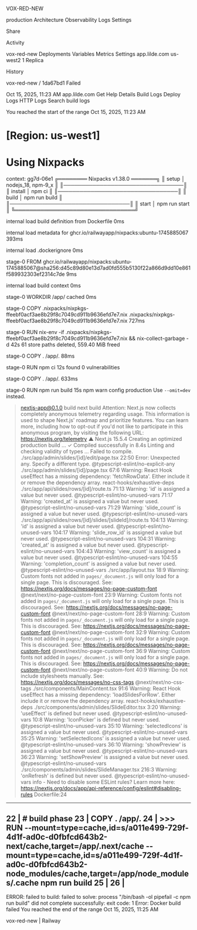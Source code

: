 VOX-RED-NEW


production
Architecture
Observability
Logs
Settings

Share








Activity


vox-red-new
Deployments
Variables
Metrics
Settings
app.lilde.com
us-west2
1 Replica




History
































vox-red-new
/
1da67bd1
Failed

Oct 15, 2025, 11:23 AM
app.lilde.com
Get Help
Details
Build Logs
Deploy Logs
HTTP Logs
Search build logs

You reached the start of the range
Oct 15, 2025, 11:23 AM
 
[Region: us-west1]
==============
Using Nixpacks
==============

context: gg7d-06e1
╔════════ Nixpacks v1.38.0 ═══════╗
║ setup      │ nodejs_18, npm-9_x ║
║─────────────────────────────────║
║ install    │ npm ci             ║
║─────────────────────────────────║
║ build      │ npm run build      ║
║─────────────────────────────────║
║ start      │ npm run start      ║
╚═════════════════════════════════╝

internal
load build definition from Dockerfile
0ms

internal
load metadata for ghcr.io/railwayapp/nixpacks:ubuntu-1745885067
393ms

internal
load .dockerignore
0ms

stage-0
FROM ghcr.io/railwayapp/nixpacks:ubuntu-1745885067@sha256:d45c89d80e13d7ad0fd555b5130f22a866d9dd10e861f589932303ef2314c7de
9ms

internal
load build context
0ms

stage-0
WORKDIR /app/ cached
0ms

stage-0
COPY .nixpacks/nixpkgs-ffeebf0acf3ae8b29f8c7049cd911b9636efd7e7.nix .nixpacks/nixpkgs-ffeebf0acf3ae8b29f8c7049cd911b9636efd7e7.nix
727ms

stage-0
RUN nix-env -if .nixpacks/nixpkgs-ffeebf0acf3ae8b29f8c7049cd911b9636efd7e7.nix && nix-collect-garbage -d
42s
61 store paths deleted, 559.40 MiB freed

stage-0
COPY . /app/.
88ms

stage-0
RUN npm ci
12s
found 0 vulnerabilities

stage-0
COPY . /app/.
633ms

stage-0
RUN npm run build
15s
npm warn config production Use `--omit=dev` instead.
> nextjs-app@0.1.0 build
> next build
Attention: Next.js now collects completely anonymous telemetry regarding usage.
This information is used to shape Next.js' roadmap and prioritize features.
You can learn more, including how to opt-out if you'd not like to participate in this anonymous program, by visiting the following URL:
https://nextjs.org/telemetry
   ▲ Next.js 15.5.4
   Creating an optimized production build ...
 ✓ Compiled successfully in 8.4s
   Linting and checking validity of types ...
Failed to compile.
./src/app/admin/slides/[id]/edit/page.tsx
22:50  Error: Unexpected any. Specify a different type.  @typescript-eslint/no-explicit-any
./src/app/admin/slides/[id]/page.tsx
67:6  Warning: React Hook useEffect has a missing dependency: 'fetchRowData'. Either include it or remove the dependency array.  react-hooks/exhaustive-deps
./src/app/api/slides/rows/[id]/route.ts
71:13  Warning: 'id' is assigned a value but never used.  @typescript-eslint/no-unused-vars
71:17  Warning: 'created_at' is assigned a value but never used.  @typescript-eslint/no-unused-vars
71:29  Warning: 'slide_count' is assigned a value but never used.  @typescript-eslint/no-unused-vars
./src/app/api/slides/rows/[id]/slides/[slideId]/route.ts
104:13  Warning: 'id' is assigned a value but never used.  @typescript-eslint/no-unused-vars
104:17  Warning: 'slide_row_id' is assigned a value but never used.  @typescript-eslint/no-unused-vars
104:31  Warning: 'created_at' is assigned a value but never used.  @typescript-eslint/no-unused-vars
104:43  Warning: 'view_count' is assigned a value but never used.  @typescript-eslint/no-unused-vars
104:55  Warning: 'completion_count' is assigned a value but never used.  @typescript-eslint/no-unused-vars
./src/app/layout.tsx
18:9  Warning: Custom fonts not added in `pages/_document.js` will only load for a single page. This is discouraged. See: https://nextjs.org/docs/messages/no-page-custom-font  @next/next/no-page-custom-font
23:9  Warning: Custom fonts not added in `pages/_document.js` will only load for a single page. This is discouraged. See: https://nextjs.org/docs/messages/no-page-custom-font  @next/next/no-page-custom-font
28:9  Warning: Custom fonts not added in `pages/_document.js` will only load for a single page. This is discouraged. See: https://nextjs.org/docs/messages/no-page-custom-font  @next/next/no-page-custom-font
32:9  Warning: Custom fonts not added in `pages/_document.js` will only load for a single page. This is discouraged. See: https://nextjs.org/docs/messages/no-page-custom-font  @next/next/no-page-custom-font
36:9  Warning: Custom fonts not added in `pages/_document.js` will only load for a single page. This is discouraged. See: https://nextjs.org/docs/messages/no-page-custom-font  @next/next/no-page-custom-font
40:9  Warning: Do not include stylesheets manually. See: https://nextjs.org/docs/messages/no-css-tags  @next/next/no-css-tags
./src/components/MainContent.tsx
91:6  Warning: React Hook useEffect has a missing dependency: 'loadSlidesForRow'. Either include it or remove the dependency array.  react-hooks/exhaustive-deps
./src/components/admin/slides/SlideEditor.tsx
3:20  Warning: 'useEffect' is defined but never used.  @typescript-eslint/no-unused-vars
10:8  Warning: 'IconPicker' is defined but never used.  @typescript-eslint/no-unused-vars
35:10  Warning: 'selectedIcons' is assigned a value but never used.  @typescript-eslint/no-unused-vars
35:25  Warning: 'setSelectedIcons' is assigned a value but never used.  @typescript-eslint/no-unused-vars
36:10  Warning: 'showPreview' is assigned a value but never used.  @typescript-eslint/no-unused-vars
36:23  Warning: 'setShowPreview' is assigned a value but never used.  @typescript-eslint/no-unused-vars
./src/components/admin/slides/SlideManager.tsx
216:3  Warning: 'onRefresh' is defined but never used.  @typescript-eslint/no-unused-vars
info  - Need to disable some ESLint rules? Learn more here: https://nextjs.org/docs/app/api-reference/config/eslint#disabling-rules
Dockerfile:24
-------------------
22 |     # build phase
23 |     COPY . /app/.
24 | >>> RUN --mount=type=cache,id=s/a011e499-729f-4d1f-ad0c-d0fbfcd643b2-next/cache,target=/app/.next/cache --mount=type=cache,id=s/a011e499-729f-4d1f-ad0c-d0fbfcd643b2-node_modules/cache,target=/app/node_modules/.cache npm run build
25 |
26 |
-------------------
ERROR: failed to build: failed to solve: process "/bin/bash -ol pipefail -c npm run build" did not complete successfully: exit code: 1
Error: Docker build failed
You reached the end of the range
Oct 15, 2025, 11:25 AM


vox-red-new | Railway